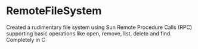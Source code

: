RemoteFileSystem
================
Created a rudimentary file system using Sun Remote Procedure Calls (RPC) supporting basic operations like open, remove, list, delete and find. Completely in C 
